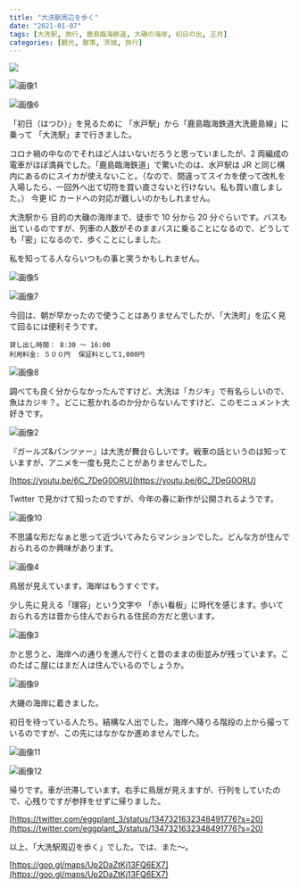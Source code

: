 ```yaml
---
title: "大洗駅周辺を歩く"
date: "2021-01-07"
tags: [大洗駅, 旅行, 鹿島臨海鉄道, 大磯の海岸, 初日の出, 正月]
categories: [観光, 散策, 茨城, 旅行]
---
```


![](https://assets.st-note.com/production/uploads/images/42554769/rectangle_large_type_2_0fa130aa10b6ddfaeaffa67c3eedb9e2.png?width=800)

![画像1](/assets/n8ea202873ef5_picture_pc_4380682a2955f136233396ec74f73bf8.png)

![画像6](/assets/n8ea202873ef5_picture_pc_f428d23849e3ecf8c7deb0af2589b0f1.jpg)

「初日（はつひ）」を見るために 「水戸駅」から「鹿島臨海鉄道大洗鹿島線」に乗って 「大洗駅」まで行きました。

コロナ禍の中なのでそれほど人はいないだろうと思っていましたが、2 両編成の電車がほぼ満員でした。「鹿島臨海鉄道」で驚いたのは、水戸駅は JR と同じ構内にあるのにスイカが使えないこと。（なので、間違ってスイカを使って改札を入場したら、一回外へ出て切符を買い直さないと行けない。私も買い直しました。） 今更 IC カードへの対応が難しいのかもしれません。

大洗駅から 目的の大磯の海岸まで、徒歩で 10 分から 20 分ぐらいです。バスも出ているのですが、列車の人数がそのままバスに乗ることになるので、どうしても「密」になるので、歩くことにしました。

私を知ってる人ならいつもの事と笑うかもしれません。

![画像5](/assets/n8ea202873ef5_picture_pc_8649a95d8a3bf6e10d67d61706f7be02.jpg)

![画像7](/assets/n8ea202873ef5_picture_pc_7af850f9a7fae4669f6386547844f2e0.jpg)

今回は、朝が早かったので使うことはありませんでしたが、「大洗町」を広く見て回るには便利そうです。

```
貸し出し時間： 8:30 〜 16:00
利用料金: ５００円  保証料として1,000円
```

![画像8](/assets/n8ea202873ef5_picture_pc_76674d7bfe5e2e1aad4beab59d95b03e.jpg)

調べても良く分からなかったんですけど、大洗は「カジキ」で有名らしいので、魚はカジキ？。どこに惹かれるのか分からないんですけど、このモニュメント大好きです。

![画像2](/assets/n8ea202873ef5_picture_pc_a7a4deb7dac2ad7a840d702b2c718808.jpg)

『ガールズ&パンツァー』は大洗が舞台らしいです。戦車の話というのは知っていますが、アニメを一度も見たことがありませんでした。

[https://youtu.be/6C_7DeG0ORU](https://youtu.be/6C_7DeG0ORU)

Twitter で見かけて知ったのですが、今年の春に新作が公開されるようです。

![画像10](/assets/n8ea202873ef5_picture_pc_c6576c85098340475cd2e8e873c89389.jpg)

不思議な形だなぁと思って近づいてみたらマンションでした。どんな方が住んでおられるのか興味があります。

![画像4](/assets/n8ea202873ef5_picture_pc_e35fac46bb2f77448791e505f6b6f995.jpg)

鳥居が見えています。海岸はもうすぐです。

少し先に見える「理容」という文字や 「赤い看板」に時代を感じます。歩いておられる方は昔から住んでおられる住民の方だと思います。

![画像3](/assets/n8ea202873ef5_picture_pc_e1bf1fbef1934d79a2ae8739d0c6a5a7.jpg)

かと思うと、海岸への通りを進んで行くと昔のままの街並みが残っています。このたばこ屋にはまだ人は住んでいるのでしょうか。

![画像9](/assets/n8ea202873ef5_picture_pc_58df730bdff4744ddbc92e6a338af304.jpg)

大磯の海岸に着きました。

初日を待っている人たち。結構な人出でした。海岸へ降りる階段の上から撮っているのですが、この先にはなかなか進めませんでした。

![画像11](/assets/n8ea202873ef5_picture_pc_051c051e307317898d2b5bd2f5d17e24.jpg)

![画像12](/assets/n8ea202873ef5_picture_pc_9485f6c38c9f1ac15f84ae6686ee9e7d.jpg)

帰りです。車が渋滞しています。右手に鳥居が見えますが、行列をしていたので、心残りですが参拝をせずに帰りました。

[https://twitter.com/eggplant_3/status/1347321632348491776?s=20](https://twitter.com/eggplant_3/status/1347321632348491776?s=20)

以上、「大洗駅周辺を歩く」でした。では、また〜。

[https://goo.gl/maps/Up2DaZtKj13FQ6EX7](https://goo.gl/maps/Up2DaZtKj13FQ6EX7)
